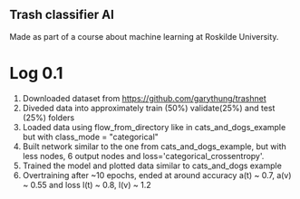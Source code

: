 ## Trash classifier AI
Made as part of a course about machine learning at Roskilde University.

# Log 0.1
1. Downloaded dataset from https://github.com/garythung/trashnet
2. Diveded data into approximately train (50%) validate(25%) and test (25%) folders
3. Loaded data using flow_from_directory like in cats_and_dogs_example but with class_mode = "categorical"
4. Built network similar to the one from cats_and_dogs_example, but with less nodes, 6 output nodes and loss='categorical_crossentropy'.
5. Trained the model and plotted data similar to cats_and_dogs example
6. Overtraining after ~10 epochs, ended at around accuracy a(t) ~ 0.7, a(v) ~ 0.55 and loss l(t) ~ 0.8, l(v) ~ 1.2
